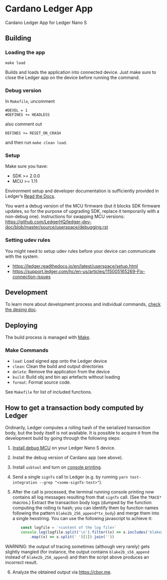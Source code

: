 # Cardano Ledger App

Cardano Ledger App for Ledger Nano S


## Building

### Loading the app

`make load`

Builds and loads the application into connected device. Just make sure to close the Ledger app on the device before running the command.


### Debug version

In `Makefile`, uncomment

    #DEVEL = 1
    #DEFINES += HEADLESS

also comment out

    DEFINES += RESET_ON_CRASH

and then run `make clean load`.

### Setup

Make sure you have:
- SDK >= 2.0.0
- MCU >= 1.11

Environment setup and developer documentation is sufficiently provided in Ledger’s [Read the Docs](https://developers.ledger.com/docs/nano-app/quickstart/).

You want a debug version of the MCU firmware (but it blocks SDK firmware updates, so for the purpose of upgrading SDK, replace it temporarily with a non-debug one). Instructions for swapping MCU versions: https://github.com/LedgerHQ/ledger-dev-doc/blob/master/source/userspace/debugging.rst

### Setting udev rules

You might need to setup udev rules before your device can communicate with the system.
- https://ledger.readthedocs.io/en/latest/userspace/setup.html
- https://support.ledger.com/hc/en-us/articles/115005165269-Fix-connection-issues

## Development

To learn more about development process and individual commands, [check the desing doc](doc/design_doc.md).

## Deploying

The build process is managed with [Make](https://www.gnu.org/software/make/).

### Make Commands

* `load`: Load signed app onto the Ledger device
* `clean`: Clean the build and output directories
* `delete`: Remove the application from the device
* `build`: Build obj and bin api artefacts without loading
* `format`: Format source code.

See `Makefile` for list of included functions.

## How to get a transaction body computed by Ledger

Ordinarily, Ledger computes a rolling hash of the serialized transaction body, but the body itself is not available. It is possible to acquire it from the development build by going through the following steps:

1. [Install debug MCU](https://ledger.readthedocs.io/en/latest/userspace/debugging.html#application-debug) on your Ledger Nano S device.

2. Install the debug version of Cardano app (see above).

3. Install `usbtool` and turn on [console printing](https://ledger.readthedocs.io/en/latest/userspace/debugging.html#console-printing).

4. Send a single `signTx` call to Ledger (e.g. by running `yarn test-integration --grep "<some-signTx-test>"`).

5. After the call is processed, the terminal running console printing now contains all log messages resulting from that `signTx` call. (See the `TRACE*` macros.) Extract the transaction body logs (dumped by the function computing the rolling tx hash; you can identify them by function names following the pattern `blake2b_256_append*tx_body`) and merge them into a single hexstring. You can use the following javascript to achieve it:

```javascript
       const logfile = `<content of the log file>`
       console.log(logfile.split('\n').filter((x) => x.includes('blake2b_256_append'))
           .map((x) => x.split(' ')[1]).join(''))
```

WARNING: the output of tracing sometimes (although very rarely) gets slightly mangled (for instance, the output contains `blake2b_s56_append` instead of `blake2b_256_append`) and then the script above produces an incorrect result.

6. Analyze the obtained output via https://cbor.me.
